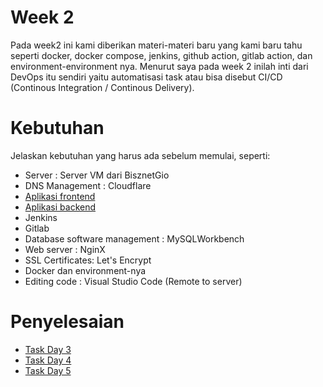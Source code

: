 # Week 2
Pada week2 ini kami diberikan materi-materi baru yang kami baru tahu seperti docker, docker compose, jenkins, github action, gitlab action, dan environment-environment nya. Menurut saya pada week 2 inilah inti dari DevOps itu sendiri yaitu automatisasi task atau bisa disebut CI/CD (Continous Integration / Continous Delivery).
# Kebutuhan
Jelaskan kebutuhan yang harus ada sebelum memulai, seperti:
- Server : Server VM dari BisznetGio
- DNS Management : Cloudflare
- [ Aplikasi frontend](https://github.com/dumbwaysdev/wayshub-frontend.git)
- [ Aplikasi backend](https://github.com/dumbwaysdev/wayshub-backend.git)
- Jenkins
- Gitlab
- Database software management : MySQLWorkbench
- Web server : NginX
- SSL Certificates: Let's Encrypt
- Docker dan environment-nya
- Editing code : Visual Studio Code (Remote to server)

# Penyelesaian
- [Task Day 3](day3.md)
- [Task Day 4](day4.md)
- [Task Day 5](day5.md)

